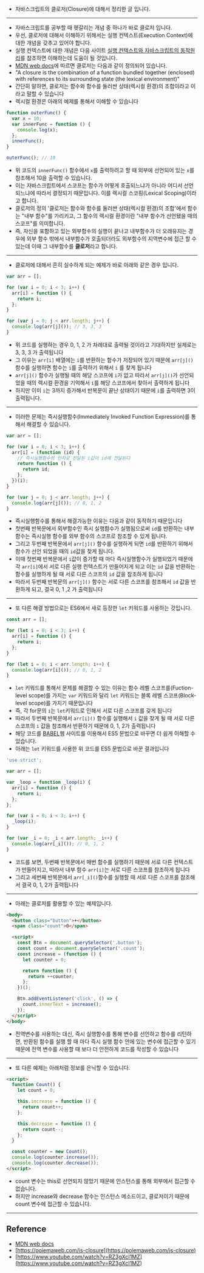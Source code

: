 - 자바스크립트의 클로저(Closure)에 대해서 정리한 글 입니다.

---

- 자바스크립트를 공부할 때 헷갈리는 개념 중 하나가 바로 클로저 입니다.
- 우선, 클로저에 대해서 이해하기 위해서는 실행 컨텍스트(Execution Context)에 대한 개념을 갖추고 있어야 합니다.
- 실행 컨텍스트에 대한 개념은 다음 사이트 [실행 컨텍스트와 자바스크립트의 동작원리](https://ibtg.github.io/frontend/2021/01/13/ec/)를 참조하면 이해하는데 도움이 될 것입니다.
- [MDN web docs](https://developer.mozilla.org/ko/docs/Web/JavaScript/Guide/Closures)에 따르면 클로저는 다음과 같이 정의되어 있습니다.
- "A closure is the combination of a function bundled together (enclosed) with references to its surrounding state (the lexical environment)"
- 간단히 말하면, 클로저는 함수와 함수를 둘러싼 상태(렉시컬 환경)의 조합이라고 이라고 말할 수 있습니다
- 렉시컬 환경은 아래의 예제를 통해서 이해할 수 있습니다

```javascript
function outerFunc() {
  var x = 10;
  var innerFunc = function () {
    console.log(x);
  };
  innerFunc();
}

outerFunc(); // 10
```

- 위 코드의 `innerFunc()` 함수에서 `x`를 출력하려고 할 때 외부에 선언되어 있는 `x`를 참조해서 10을 출력할 수 있습니다.
- 이는 자바스크립트에서 스코프는 함수가 어떻게 호출되느냐가 아니라 어디서 선언되느냐에 따라서 결정되기 때문입니다. 이를 렉시컬 스코핑(Lexical Scoping)이라고 합니다.
- 클로저의 정의 '클로저는 함수와 함수를 둘러싼 상태(렉시컬 환경)의 조합'에서 함수는 "내부 함수"를 가리키고, 그 함수의 렉시컬 환경이란 "내부 함수가 선언됐을 때의 스코프"를 의미합니다.
- 즉, 자신을 포함하고 있는 외부함수의 실행이 끝나고 내부함수가 더 오래유지는 경우에 외부 함수 밖에서 내부함수가 호출되더라도 외부함수의 지역변수에 접근 할 수 있는데 이때 그 내부함수를 **클로저**라고 합니다.

---

- 클로저에 대해서 흔히 실수하게 되는 예제가 바로 아래와 같은 경우 입니다.

```javascript
var arr = [];

for (var i = 0; i < 3; i++) {
  arr[i] = function () {
    return i;
  };
}

for (var j = 0; j < arr.length; j++) {
  console.log(arr[j]()); // 3, 3, 3
}
```

- 위 코드를 실행하는 경우 0, 1, 2 가 차례대로 출력될 것이라고 기대하지만 실제로는 3, 3, 3 가 출력됩니다
- 그 이유는 `arr[i]` 배열에는 `i`를 반환하는 함수가 저장되어 있기 때문에 `arr[j]()` 함수를 실행하면 함수는 `i`를 출력하기 위해서 `i` 를 찾게 됩니다
- `arr[j]()` 함수가 실행될 때의 해당 스코프에 `i`가 없고 따라서 `arr[j]()`가 선언되었을 때의 렉시컬 환경을 기억해서 `i`를 해당 스코프에서 찾아서 출력하게 됩니다
- 하지만 이미 `i`는 3까지 증가해서 반복문이 끝난 상태이기 때문에 `i`를 출력하면 3이 출력됩니다.

---

- 이러한 문제는 즉시실행함수(Immediately Invoked Function Expression)를 통해서 해결할 수 있습니다.

```javascript
var arr = [];

for (var i = 0; i < 3; i++) {
  arr[i] = (function (id) {
    // 즉시실행함수의 인자로 전달된 i값이 id에 전달된다
    return function () {
      return id;
    };
  })(i);
}

for (var j = 0; j < arr.length; j++) {
  console.log(arr[j]()); // 0, 1, 2
}
```

- 즉시실행함수를 통해서 해결가능한 이유는 다음과 같이 동작하기 때문입니다
- 첫번째 반복문에서 외부함수인 즉시 실행함수가 실행됨으로써 `id`를 반환하는 내부 함수는 즉시실행 함수를 외부 함수의 스코프로 참조할 수 있게 됩니다.
- 그리고 두번째 반복문에서 `arr[j]()` 함수를 실행하게 되면 `id`를 반환하기 위해서 함수가 선언 되었을 때의 `id`값을 찾게 됩니다.
- 이때 첫번째 반복문에서 `i`값이 증가할 때 마다 즉시실행함수가 실행되었기 때문에 각 `arr[i]`에서 서로 다른 실행 컨텍스트가 만들어지게 되고 이는 `id` 값을 반환하는 함수를 실행하게 될 때 서로 다른 스코프의 `id` 값을 참조하게 됩니다
- 따라서 두번째 반복문의 `arr[j]()` 함수는 서로 다른 스코프를 참조해서 `id` 값을 반환하게 되고, 결국 0, 1 ,2 가 출력됩니다

---

- 또 다른 해결 방법으로는 ES6에서 새로 등장한 `let` 키워드를 사용하는 것입니다.

```javascript
const arr = [];

for (let i = 0; i < 3; i++) {
  arr[i] = function () {
    return i;
  };
}

for (let i = 0; i < arr.length; i++) {
  console.log(arr[i]()); // 0, 1, 2
}
```

- `let` 키워드를 통해서 문제를 해결할 수 있는 이유는 함수 레벨 스코프를(Fuction-level scope)를 가지는 `var` 키워드와 달리 `let` 키워드는 블록 레벨 스코프(Block-level scope)를 가지기 때문입니다
- 즉, 각 for문의 `i`는 `let`키워드로 인해서 서로 다른 스코프를 갖게 됩니다
- 따라서 두번째 반복문에서 `arr[i]()` 함수를 실행해서 `i` 값을 찾게 될 때 서로 다른 스코프의 `i` 값을 참조해서 반환하기 때문에 0, 1, 2가 출력됩니다
- 해당 코드를 [BABEL](https://babeljs.io/repl#?browsers=defaults%2C%20not%20ie%2011%2C%20not%20ie_mob%2011&build=&builtIns=false&spec=false&loose=false&code_lz=MYewdgzgLgBAhgJwTAvDA2gXQNwChcBmIyAFADYCmsAlqjAAzYy0A8MAzE9QNTcCUMAN64Y8JOmqY6BAK5hgUauBgkBw0aIRUZCMMzyiAvnkP4ipSjTqNmMNogQA6SmADmUABZdeakTFCQIJTOIK4kDhKYqnxMAPSxDAA0MACMyQBMuIZAA&debug=false&forceAllTransforms=false&shippedProposals=false&circleciRepo=&evaluate=false&fileSize=false&timeTravel=false&sourceType=module&lineWrap=true&presets=env%2Ces2015%2Creact%2Cstage-2%2Cenv&prettier=false&targets=&version=7.10.2&externalPlugins=)웹 사이트를 이용해서 ES5 문법으로 바꾸면 더 쉽게 이해할 수 있습니다.
- 아래는 `let` 키워드를 사용한 위 코드를 ES5 문법으로 바꾼 결과입니다

```javascript
'use strict';

var arr = [];

var _loop = function _loop(i) {
  arr[i] = function () {
    return i;
  };
};

for (var i = 0; i < 3; i++) {
  _loop(i);
}

for (var _i = 0; _i < arr.length; _i++) {
  console.log(arr[_i]()); // 0, 1, 2
}
```

- 코드를 보면, 두번째 반복문에서 매번 함수를 실행하기 때문에 서로 다른 컨텍스트가 만들어지고, 따라서
  내부 함수 `arr[i]`는 서로 다른 스코프를 참조하게 됩니다
- 그리고 세번째 반복문에서 `arr[_i]()`함수를 실행할 때 서로 다른 스코프를 참조해서 결국 0, 1, 2가 출력됩니다

---

- 아래는 클로저를 활용할 수 있는 예제입니다.

```html
<body>
  <button class="button">+</button>
  <span class="count">0</span>

  <script>
    const Btn = document.querySelector('.button');
    const count = document.querySelector('.count');
    const increase = (function () {
      let counter = 0;

      return function () {
        return ++counter;
      };
    })();

    Btn.addEventListener('click', () => {
      count.innerText = increase();
    });
  </script>
</body>
```

- 전역변수를 사용하는 대신, 즉시 실행함수를 통해 변수를 선언하고 함수를 리턴하면, 반환된 함수를 실행 할 때 마다 즉시 실행 함수 안에 있는 변수에 접근할 수 있기 때문에 전역 변수를 사용할 때 보다 더 안전하게 코드를 작성할 수 있습니다

---

- 또 다른 예제는 아래처럼 정보를 은닉할 수 있습니다.

```html
<script>
  function Count() {
    let count = 0;

    this.increase = function () {
      return count++;
    };

    this.decrease = function () {
      return count--;
    };
  }

  const counter = new Count();
  console.log(counter.increase());
  console.log(counter.decrease());
</script>
```

- count 변수는 this로 선언되지 않았기 때문에 인스턴스를 통해 외부에서 접근할 수 없습니다.
- 하지만 increase와 decrease 함수는 인스턴스 메소드이고, 클로저이기 때문에 count 변수에 접근할 수 있습니다.

---

## Reference

- [MDN web docs](<[https://developer.mozilla.org/en-US/docs/Web/JavaScript/Closures](https://developer.mozilla.org/en-US/docs/Web/JavaScript/Closures)>)
- [https://poiemaweb.com/js-closure](https://poiemaweb.com/js-closure)
- [https://www.youtube.com/watch?v=RZ3gXcI1MZ](https://www.youtube.com/watch?v=RZ3gXcI1MZ)
